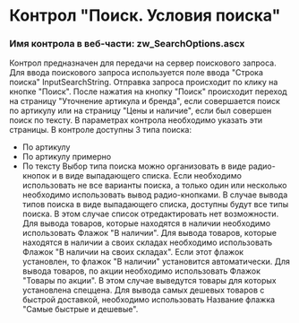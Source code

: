 ﻿---
description: 2.4.11.1
---
# Контрол "Поиск. Условия поиска"
### Имя контрола в веб-части: zw_SearchOptions.ascx
Контрол предназначен для передачи на сервер поискового запроса.
Для ввода поискового запроса используется поле ввода "Строка поиска" InputSearchString. Отправка запроса происходит по клику на кнопке "Поиск".
После нажатия на кнопку "Поиск" происходит переход на страницу "Уточнение артикула и бренда", если совершается поиск по артикулу или на страницу "Цены и наличие", если был совершен поиск по тексту.
В параметрах контрола необходимо указать эти страницы.
В контроле доступны 3 типа поиска:
- По артикулу
- По артикулу примерно
- По тексту
Выбор типа поиска можно организовать в виде радио-кнопок и в виде выпадающего списка. 
Если необходимо использовать не все варианты поиска, а только один или несколько необходимо использовать вывод радио-кнопками.
В случае вывода типов поиска в виде выпадающего списка, доступны будут все типы поиска. В этом случае список отредактировать нет возможности.
Для вывода товаров, которые находятся в наличии необходимо использовать Флажок "В наличии".
Для вывода товаров, которые находятся в наличии а своих складах необходимо использовать Флажок "В наличии на своих складах". Если этот флажок установлен, то флажок "В наличии" установится автоматически.
Для вывода товаров, по акции необходимо использовать Флажок "Товары по акции". В этом случае выведутся товары для которых установлена спеццена.
Для вывода самых дешевых товаров с быстрой доставкой, необходимо использовать Название флажка "Самые быстрые и дешевые".
